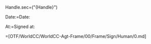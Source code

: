 Handle.sec=("{Handle}")

Date:=Date:

At:=Signed at:

=[OTF/WorldCC/WorldCC-Agt-Frame/00/Frame/Sign/Human/0.md]
